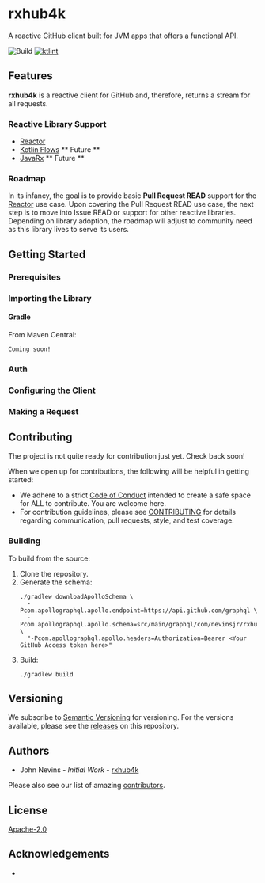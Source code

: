# rxhub4k
A reactive GitHub client built for JVM apps that offers a functional API.

![Build](https://github.com/rxhub4k/rxhub4k/workflows/CI/badge.svg)
[![ktlint](https://img.shields.io/badge/code%20style-%E2%9D%A4-FF4081.svg)](https://ktlint.github.io/)

## Features
**rxhub4k** is a reactive client for GitHub and, therefore, returns a stream for all requests.

### Reactive Library Support
* [Reactor](https://projectreactor.io/)
* [Kotlin Flows](https://kotlinlang.org/docs/reference/coroutines/flow.html#flows) \** Future \**
* [JavaRx](https://github.com/ReactiveX/RxJava) \** Future \**

### Roadmap
In its infancy, the goal is to provide basic **Pull Request READ** support for the [Reactor](https://projectreactor.io/) use case.  Upon covering the Pull Request READ use case, the next step is to move into Issue READ or support for other reactive libraries.  Depending on library adoption, the roadmap will adjust to community need as this library lives to serve its users.

## Getting Started
### Prerequisites

### Importing the Library
#### Gradle
From Maven Central:

`Coming soon!`

### Auth

### Configuring the Client

### Making a Request

## Contributing
The project is not quite ready for contribution just yet.  Check back soon!

When we open up for contributions, the following will be helpful in getting started:
* We adhere to a strict [Code of Conduct](https://github.com/rxhub4k/rxhub4k/blob/master/CODE_OF_CONDUCT.md) intended to create a safe space for ALL to contribute.  You are welcome here.
* For contribution guidelines, please see [CONTRIBUTING](https://github.com/rxhub4k/rxhub4k/blob/master/CONTRIBUTING.md) for details regarding communication, pull requests, style, and test coverage.

### Building
To build from the source:
1. Clone the repository.
1. Generate the schema:
    ```
    ./gradlew downloadApolloSchema \
      -Pcom.apollographql.apollo.endpoint=https://api.github.com/graphql \
      -Pcom.apollographql.apollo.schema=src/main/graphql/com/nevinsjr/rxhubk/schema.json \
      "-Pcom.apollographql.apollo.headers=Authorization=Bearer <Your GitHub Access token here>"
    ```
1. Build:
    ```
    ./gradlew build
    ```

## Versioning
We subscribe to [Semantic Versioning](https://semver.org/) for versioning. For the versions available, please see the [releases](https://github.com/rxhub4k/rxhub4k/releases) on this repository.

## Authors
* John Nevins - _Initial Work_ - [rxhub4k](https://github.com/rxhub4k)

Please also see our list of amazing [contributors](https://github.com/rxhub4k/rxhub4k/people).
## License
[Apache-2.0](https://github.com/rxhub4k/rxhub4k/blob/master/LICENSE)

## Acknowledgements
* 
